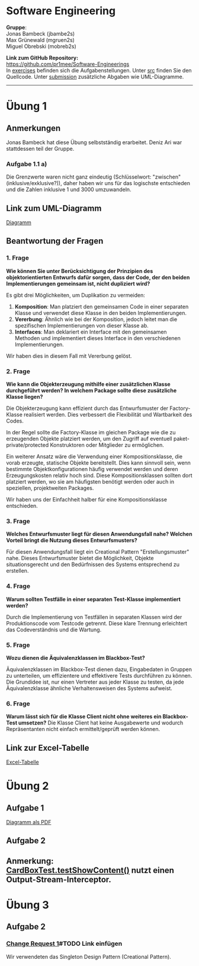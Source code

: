# Software Engineering
**Gruppe**:\
Jonas Bambeck (jbambe2s)\
Max Grünewald (mgruen2s)\
Miguel Obrebski (mobreb2s)

**Link zum GitHub Repository:**\
https://github.com/pr1mee/Software-Engineerings \
In [exercises](exercises) befinden sich die Aufgabenstellungen.
Unter [src](src) finden Sie den Quellcode. Unter [submission](submission) zusätzliche Abgaben wie UML-Diagramme.


--------------------


# Übung 1
## Anmerkungen
Jonas Bambeck hat diese Übung selbstständig erarbeitet. Deniz Ari war stattdessen teil der Gruppe.

### Aufgabe 1.1 a)
Die Grenzwerte waren nicht ganz eindeutig (Schlüsselwort: "zwischen" (inklusive/exklusive?)),
daher haben wir uns für das logischste entschieden und die
Zahlen inklusive 1 und 3000 umzuwandeln.
## Link zum UML-Diagramm
[Diagramm](submission/uebung1/UML_class_diagram.pdf)
## Beantwortung der Fragen
### 1. Frage
**Wie können Sie unter Berücksichtigung der Prinzipien des objektorientierten Entwurfs dafür sorgen, dass der Code, der
den beiden Implementierungen gemeinsam ist, nicht dupliziert wird?**

Es gibt drei Möglichkeiten, um Duplikation zu vermeiden:
1. **Komposition**: Man platziert den gemeinsamen Code in einer separaten Klasse und verwendet diese Klasse in den
   beiden Implementierungen.
2. **Vererbung**: Ähnlich wie bei der Komposition, jedoch leitet man die spezifischen Implementierungen von dieser
   Klasse ab.
3. **Interfaces**: Man deklariert ein Interface mit den gemeinsamen Methoden und implementiert dieses Interface in den
   verschiedenen Implementierungen.

Wir haben dies in diesem Fall mit Vererbung gelöst.

### 2. Frage
**Wie kann die Objekterzeugung mithilfe einer zusätzlichen Klasse durchgeführt werden? In welchem Package sollte diese
zusätzliche Klasse liegen?**

Die Objekterzeugung kann effizient durch das Entwurfsmuster der Factory-Klasse realisiert werden. Dies verbessert die
Flexibilität und Wartbarkeit des Codes.

In der Regel sollte die Factory-Klasse im gleichen Package wie die zu erzeugenden Objekte platziert werden, um den
Zugriff auf eventuell paket-private/protected Konstruktoren oder Mitglieder zu ermöglichen.

Ein weiterer Ansatz wäre die Verwendung einer Kompositionsklasse, die vorab erzeugte, statische Objekte bereitstellt.
Dies kann sinnvoll sein, wenn bestimmte Objektkonfigurationen häufig verwendet werden und deren Erzeugungskosten relativ
hoch sind.
Diese Kompositionsklassen sollten dort platziert werden, wo sie am häufigsten benötigt werden oder auch in speziellen,
projektweiten Packages.

Wir haben uns der Einfachheit halber für eine Kompositionsklasse entschieden.

### 3. Frage

**Welches Entwurfsmuster liegt für diesen Anwendungsfall nahe? Welchen Vorteil bringt die Nutzung dieses
Entwurfsmusters?**

Für diesen Anwendungsfall liegt ein Creational Pattern "Erstellungsmuster" nahe. Dieses Entwurfsmuster bietet die
Möglichkeit, Objekte situationsgerecht und den Bedürfnissen des Systems entsprechend zu erstellen.

### 4. Frage

**Warum sollten Testfälle in einer separaten Test-Klasse implementiert werden?**

Durch die Implementierung von Testfällen in separaten Klassen wird der Produktionscode vom Testcode getrennt. Diese
klare Trennung erleichtert das Codeverständnis und die Wartung.

### 5. Frage

**Wozu dienen die Äquivalenzklassen im Blackbox-Test?**

Äquivalenzklassen im Blackbox-Test dienen dazu, Eingabedaten in Gruppen zu unterteilen, um effizientere und effektivere
Tests durchführen zu können. Die Grundidee ist, nur einen Vertreter aus jeder Klasse zu testen, da jede Äquivalenzklasse
ähnliche Verhaltensweisen des Systems aufweist.

### 6. Frage

**Warum lässt sich für die Klasse Client nicht ohne weiteres ein Blackbox-Test umsetzen?**
Die Klasse Client hat keine Ausgabewerte und wodurch Repräsentanten nicht einfach ermittelt/geprüft werden können.
## Link zur Excel-Tabelle
[Excel-Tabelle](submission/uebung1/Excel_TestCase.pdf)

# Übung 2
## Aufgabe 1
[Diagramm als PDF](submission/uebung2/SE1_Ubungsblatt2_Aufgabe1.pdf)

## Aufgabe 2
**Anmerkung:**\
[CardBoxTest.testShowContent()](src/test/java/org/hbrs/se1/ss24/uebung2/test/CardBoxTest.java) nutzt einen Output-Stream-Interceptor.
--------------------------
# Übung 3
## Aufgabe 2
### [Change Request 1]()#TODO Link einfügen
Wir verwendeten das Singleton Design Pattern (Creational Pattern).
